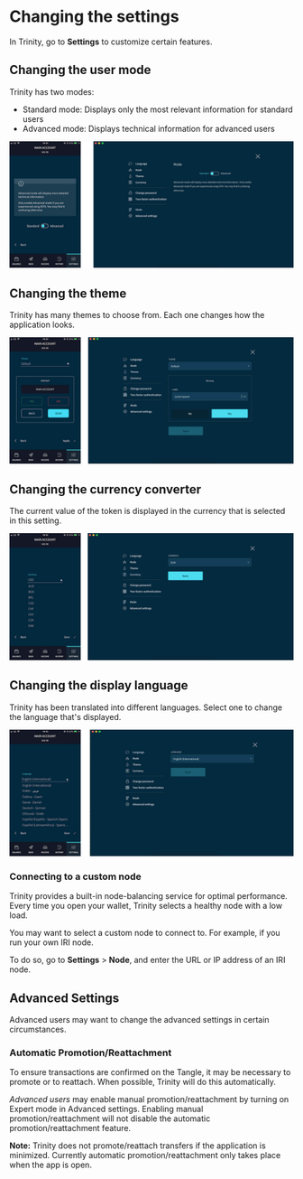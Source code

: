 # Changing the settings

In Trinity, go to **Settings** to customize certain features. 

## Changing the user mode

Trinity has two modes:
* Standard mode: Displays only the most relevant information for standard users
* Advanced mode: Displays technical information for advanced users

![photo of modes](../mode.jpg)

## Changing the theme

Trinity has many themes to choose from. Each one changes how the application looks. 

![photo of themes](../theme.jpg)

## Changing the currency converter

The current value of the token is displayed in the currency that is selected in this setting.

![photo of currencies](../currency.jpg)

## Changing the display language

Trinity has been translated into different languages. Select one to change the language that's displayed.

![photo of languages](../language.jpg)

### Connecting to a custom node

Trinity provides a built-in node-balancing service for optimal performance. Every time you open your wallet, Trinity selects a healthy node with a low load.

You may want to select a custom node to connect to. For example, if you run your own IRI node.

To do so, go to **Settings** > **Node**, and enter the URL or IP address of an IRI node.

## Advanced Settings

Advanced users may want to change the advanced settings in certain circumstances.

### Automatic Promotion/Reattachment

To ensure transactions are confirmed on the Tangle, it may be necessary to promote or to reattach. When possible, Trinity will do this automatically.

<i>Advanced users </i> may enable manual promotion/reattachment by turning on Expert mode in Advanced settings. Enabling manual promotion/reattachment will not disable the automatic promotion/reattachment feature.

**Note:** Trinity does not promote/reattach transfers if the application is minimized. Currently automatic promotion/reattachment only takes place when the app is open.
